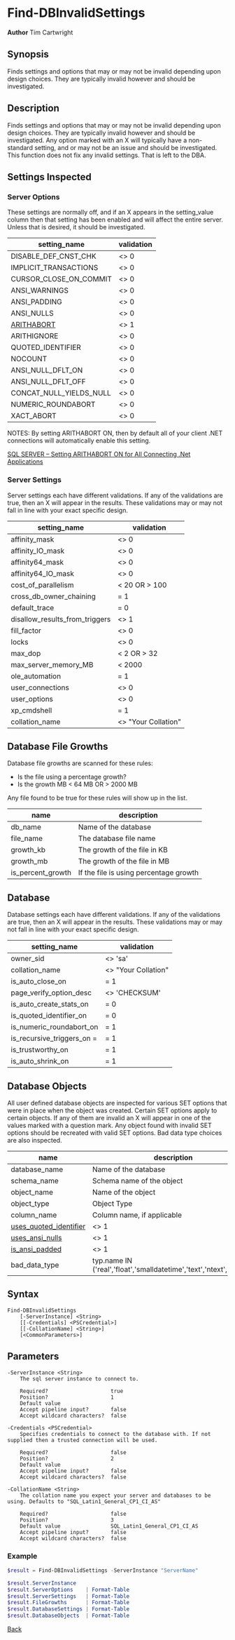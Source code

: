 # Find-DBInvalidSettings
**Author** Tim Cartwright

## Synopsis
Finds settings and options that may or may not be invalid depending upon design choices. They are typically invalid however and should be investigated.

## Description
Finds settings and options that may or may not be invalid depending upon design choices. They are typically invalid however and should be investigated. Any option marked with an X will typically have a non-standard setting, and or may not be an issue and should be investigated. This function does not fix any invalid settings. That is left to the DBA.

## Settings Inspected

### Server Options
These settings are normally off, and if an X appears in the setting_value column then that setting has been enabled and will affect the entire server. Unless that is desired, it should be investigated.

| setting_name | validation |
| ---- | ---- |
| DISABLE_DEF_CNST_CHK | <> 0 |
| IMPLICIT_TRANSACTIONS | <> 0 |
| CURSOR_CLOSE_ON_COMMIT | <> 0 |
| ANSI_WARNINGS | <> 0 |
| ANSI_PADDING | <> 0 |
| ANSI_NULLS | <> 0 |
| [ARITHABORT](https://learn.microsoft.com/en-us/sql/t-sql/statements/set-arithabort-transact-sql?view=sql-server-ver16#remarks) | <> 1 |
| ARITHIGNORE | <> 0 |
| QUOTED_IDENTIFIER | <> 0 |
| NOCOUNT | <> 0 |
| ANSI_NULL_DFLT_ON | <> 0 |
| ANSI_NULL_DFLT_OFF | <> 0 |
| CONCAT_NULL_YIELDS_NULL | <> 0 |
| NUMERIC_ROUNDABORT | <> 0 |
| XACT_ABORT | <> 0 | 

NOTES: By setting ARITHABORT ON, then by default all of your client .NET connections will automatically enable this setting. 

[SQL SERVER – Setting ARITHABORT ON for All Connecting .Net Applications](https://blog.sqlauthority.com/2018/08/07/sql-server-setting-arithabort-on-for-all-connecting-net-applications/)

### Server Settings
Server settings each have different validations.  If any of the validations are true, then an X will appear in the results. These validations may or may not fall in line with your exact specific design. 

| setting_name | validation |
| ---- | ---- |
| affinity_mask | <> 0 |
| affinity_IO_mask | <> 0 |
| affinity64_mask | <> 0 |
| affinity64_IO_mask | <> 0 |
| cost_of_parallelism | < 20 OR > 100 |
| cross_db_owner_chaining | = 1 |
| default_trace | = 0 |
| disallow_results_from_triggers | <> 1 |
| fill_factor | <> 0 |
| locks | <> 0 |
| max_dop | < 2 OR > 32 |
| max_server_memory_MB | < 2000 |
| ole_automation | = 1 |
| user_connections | <> 0 |
| user_options | <> 0 |
| xp_cmdshell | = 1 |
| collation_name | <> "Your Collation" |

## Database File Growths
Database file growths are scanned for these rules:
* Is the file using a percentage growth?
* Is the growth MB < 64 MB OR > 2000 MB

Any file found to be true for these rules will show up in the list.

| name | description |
| ---- | ---- |
| db_name | Name of the database |
| file_name | The database file name |
| growth_kb | The growth of the file in KB |
| growth_mb | The growth of the file in MB |
| is_percent_growth | If the file is using percentage growth |

## Database
Database settings each have different validations.  If any of the validations are true, then an X will appear in the results. These validations may or may not fall in line with your exact specific design. 

| setting_name | validation |
| ---- | ---- |
| owner_sid | <> 'sa' |
| collation_name | <> "Your Collation" |
| is_auto_close_on | = 1 |
| page_verify_option_desc | <> 'CHECKSUM' |
| is_auto_create_stats_on | = 0 |
| is_quoted_identifier_on | = 0 |
| is_numeric_roundabort_on | = 1 |
| is_recursive_triggers_on = | = 1 |
| is_trustworthy_on | = 1 |
| is_auto_shrink_on | = 1 |

## Database Objects
All user defined database objects are inspected for various SET options that were in place when the object was created. Certain SET options apply to certain objects. If any of them are invalid an X will appear in one of the values marked with a question mark. Any object found with invalid SET options should be recreated with valid SET options. Bad data type choices are also inspected.

| name | description |
| ---- | ---- |
| database_name | Name of the database |
| schema_name | Schema name of the object |
| object_name | Name of the object |
| object_type | Object Type |
| column_name | Column name, if applicable |
| [uses_quoted_identifier](https://learn.microsoft.com/en-us/sql/t-sql/statements/set-quoted-identifier-transact-sql?view=sql-server-ver16) | <> 1 |
| [uses_ansi_nulls](https://learn.microsoft.com/en-us/sql/t-sql/statements/set-ansi-nulls-transact-sql?view=sql-server-ver16) | <> 1 |
| [is_ansi_padded](https://learn.microsoft.com/en-us/sql/t-sql/statements/set-ansi-padding-transact-sql?view=sql-server-ver16) | <> 1 |
| bad_data_type | typ.name IN ('real','float','smalldatetime','text','ntext','image') |

## Syntax
    Find-DBInvalidSettings 
        [-ServerInstance] <String> 
        [[-Credentials] <PSCredential>] 
        [[-CollationName] <String>] 
        [<CommonParameters>]

## Parameters
    -ServerInstance <String>
        The sql server instance to connect to.

        Required?                    true
        Position?                    1
        Default value                
        Accept pipeline input?       false
        Accept wildcard characters?  false

    -Credentials <PSCredential>
        Specifies credentials to connect to the database with. If not supplied then a trusted connection will be used.

        Required?                    false
        Position?                    2
        Default value                
        Accept pipeline input?       false
        Accept wildcard characters?  false

    -CollationName <String>
        The collation name you expect your server and databases to be using. Defaults to "SQL_Latin1_General_CP1_CI_AS"        

        Required?                    false
        Position?                    3
        Default value                SQL_Latin1_General_CP1_CI_AS
        Accept pipeline input?       false
        Accept wildcard characters?  false



### Example

```powershell
$result = Find-DBInvalidSettings -ServerInstance "ServerName" 

$result.ServerInstance
$result.ServerOptions    | Format-Table
$result.ServerSettings   | Format-Table
$result.FileGrowths      | Format-Table 
$result.DatabaseSettings | Format-Table
$result.DatabaseObjects  | Format-Table
```

[Back](/README.md)
